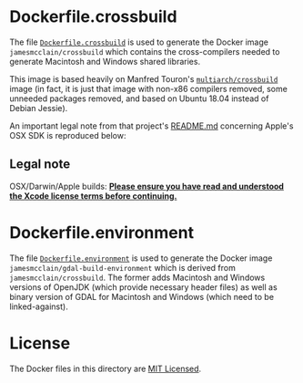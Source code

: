 # Dockerfile.crossbuild #

The file [`Dockerfile.crossbuild`](Dockerfile.crossbuild) is used to generate the Docker image `jamesmcclain/crossbuild` which contains the cross-compilers needed to generate Macintosh and Windows shared libraries.

This image is based heavily on Manfred Touron's [`multiarch/crossbuild`](https://github.com/multiarch/crossbuild) image (in fact, it is just that image with non-x86 compilers removed, some unneeded packages removed, and based on Ubuntu 18.04 instead of Debian Jessie).

An important legal note from that project's [README.md](https://github.com/multiarch/crossbuild/blob/3d8c2ea811534cc6f4d82f54892f5494681e2591/README.md) concerning Apple's OSX SDK is reproduced below:

## Legal note ##

OSX/Darwin/Apple builds: 
**[Please ensure you have read and understood the Xcode license
   terms before continuing.](https://www.apple.com/legal/sla/docs/xcode.pdf)**

# Dockerfile.environment #

The file [`Dockerfile.environment`](Dockerfile.environment) is used to generate the Docker image `jamesmcclain/gdal-build-environment` which is derived from `jamesmcclain/crossbuild`.  The former adds Macintosh and Windows versions of OpenJDK (which provide necessary header files) as well as binary version of GDAL for Macintosh and Windows (which need to be linked-against).

# License #

The Docker files in this directory are [MIT Licensed](LICENSE).
